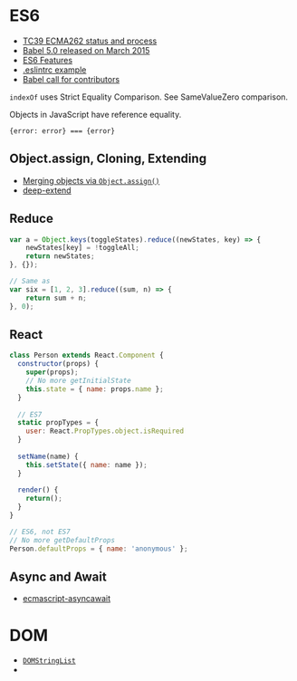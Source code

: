 # ES6

* [TC39 ECMA262 status and process](https://github.com/tc39/ecma262)
* [Babel 5.0 released on March 2015](http://babeljs.io/blog/2015/03/31/5.0.0/)
* [ES6 Features](https://github.com/lukehoban/es6features#enhanced-object-literals)
* [.eslintrc example](https://github.com/jquery/esprima/blob/master/.eslintrc)
* [Babel call for contributors](https://github.com/babel/babel/issues/1347)

`indexOf` uses Strict Equality Comparison. See SameValueZero comparison.

Objects in JavaScript have reference equality.

```
{error: error} === {error}
```

## Object.assign, Cloning, Extending

* [Merging objects via `Object.assign()`](http://www.2ality.com/2014/01/object-assign.html)
* [deep-extend](??)

## Reduce

```js
var a = Object.keys(toggleStates).reduce((newStates, key) => {
	newStates[key] = !toggleAll;
	return newStates;}, {});

// Same as
var six = [1, 2, 3].reduce((sum, n) => {
	return sum + n;}, 0);
```

## React

```js
class Person extends React.Component {
  constructor(props) {
    super(props);
    // No more getInitialState
    this.state = { name: props.name };  }
  
  // ES7
  static propTypes = {
    user: React.PropTypes.object.isRequired  }
  
  setName(name) {
    this.setState({ name: name });  }    
  render() {
    return();  }}

// ES6, not ES7
// No more getDefaultProps
Person.defaultProps = { name: 'anonymous' };
```

## Async and Await

* [ecmascript-asyncawait](https://github.com/lukehoban/ecmascript-asyncawait)

# DOM

* [`DOMStringList`](https://developer.mozilla.org/en-US/docs/Web/API/DOMStringList)
* []()
